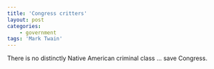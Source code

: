 ```yaml
---
title: 'Congress critters'
layout: post
categories:
    - government
tags: 'Mark Twain'
---
```


There is no distinctly Native American criminal class … save Congress.